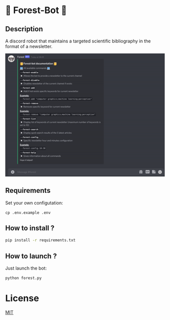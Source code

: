 # :evergreen_tree: Forest-Bot :evergreen_tree:

## Description

A discord robot that maintains a targeted scientific bibliography in the format of a newsletter.

![forest](https://github.com/jbuisine/Forest-Bot/blob/master/forest.gif)

## Requirements

Set your own configutation:
```
cp .env.example .env
```

## How to install ?

```bash
pip install -r requirements.txt
```

## How to launch ?

Just launch the bot:
```bash
python forest.py
```

# License

[MIT](LICENSE)
